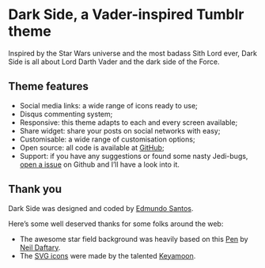 # Dark Side, a Vader-inspired Tumblr theme

Inspired by the Star Wars universe and the most badass Sith Lord ever, Dark Side is all about Lord Darth Vader and the dark side of the Force.

## Theme features

- Social media links: a wide range of icons ready to use;
- Disqus commenting system;
- Responsive: this theme adapts to each and every screen available;
- Share widget: share your posts on social networks with easy;
- Customisable: a wide range of customisation options;
- Open source: all code is available at [GitHub](http://github.com/edmundojr/tumblr-darkhorse);
- Support: if you have any suggestions or found some nasty Jedi-bugs, [open a issue](https://github.com/edmundojr/tumblr-darkhorse/issues/new) on Github and I’ll have a look into it.

## Thank you

Dark Side was designed and coded by [Edmundo Santos](http://edmundojr.com).

Here’s some well deserved thanks for some folks around the web:

- The awesome star field background was heavily based on this [Pen](http://codepen.io/neilzo/pen/ZGVWzp) by [Neil Daftary](http://twitter.com/neilzo).
- The [SVG icons](https://github.com/Keyamoon/IcoMoon-Free) were made by the talented [Keyamoon](https://twitter.com/keyamoon).
